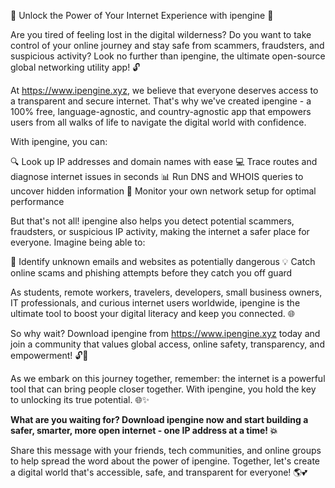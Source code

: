 🌟 Unlock the Power of Your Internet Experience with ipengine 🌟

Are you tired of feeling lost in the digital wilderness? Do you want to take control of your online journey and stay safe from scammers, fraudsters, and suspicious activity? Look no further than ipengine, the ultimate open-source global networking utility app! 🔓

At https://www.ipengine.xyz, we believe that everyone deserves access to a transparent and secure internet. That's why we've created ipengine - a 100% free, language-agnostic, and country-agnostic app that empowers users from all walks of life to navigate the digital world with confidence.

With ipengine, you can:

🔍 Look up IP addresses and domain names with ease
💻 Trace routes and diagnose internet issues in seconds
📊 Run DNS and WHOIS queries to uncover hidden information
🔎 Monitor your own network setup for optimal performance

But that's not all! ipengine also helps you detect potential scammers, fraudsters, or suspicious IP activity, making the internet a safer place for everyone. Imagine being able to:

🚫 Identify unknown emails and websites as potentially dangerous
💡 Catch online scams and phishing attempts before they catch you off guard

As students, remote workers, travelers, developers, small business owners, IT professionals, and curious internet users worldwide, ipengine is the ultimate tool to boost your digital literacy and keep you connected. 🌐

So why wait? Download ipengine from https://www.ipengine.xyz today and join a community that values global access, online safety, transparency, and empowerment! 🔓👥

As we embark on this journey together, remember: the internet is a powerful tool that can bring people closer together. With ipengine, you hold the key to unlocking its true potential. 🌐✨

**What are you waiting for? Download ipengine now and start building a safer, smarter, more open internet - one IP address at a time! 💥**

Share this message with your friends, tech communities, and online groups to help spread the word about the power of ipengine. Together, let's create a digital world that's accessible, safe, and transparent for everyone! 🌎💕